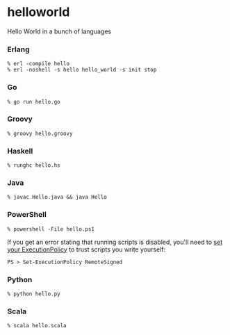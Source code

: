 helloworld
==========

Hello World in a bunch of languages

### Erlang

	% erl -compile hello
	% erl -noshell -s hello hello_world -s init stop

### Go

    % go run hello.go

### Groovy

    % groovy hello.groovy

### Haskell

    % runghc hello.hs

### Java

    % javac Hello.java && java Hello

### PowerShell

	% powershell -File hello.ps1

If you get an error stating that running scripts is disabled, you'll need to [set your ExecutionPolicy][powershell-execution-policy] to trust scripts you write yourself:

	PS > Set-ExecutionPolicy RemoteSigned

### Python

    % python hello.py

### Scala

    % scala hello.scala



[powershell-execution-policy]: http://technet.microsoft.com/en-us/library/ee176949.aspx#EEAA

